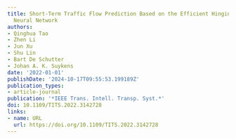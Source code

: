 ```yaml
---
title: Short-Term Traffic Flow Prediction Based on the Efficient Hinging Hyperplanes
  Neural Network
authors:
- Qinghua Tao
- Zhen Li
- Jun Xu
- Shu Lin
- Bart De Schutter
- Johan A. K. Suykens
date: '2022-01-01'
publishDate: '2024-10-17T09:55:53.199189Z'
publication_types:
- article-journal
publication: '*IEEE Trans. Intell. Transp. Syst.*'
doi: 10.1109/TITS.2022.3142728
links:
- name: URL
  url: https://doi.org/10.1109/TITS.2022.3142728
---
```

